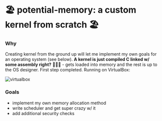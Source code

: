 # 🏖️ potential-memory: a custom kernel from scratch 🏖️
### Why
Creating kernel from the ground up will let me implement my own goals for an operating system (see below). **A kernel is just compiled C linked w/ some assembly right?** 🫤🫤🫤 - gets loaded into memory and the rest is up to the OS designer. First step completed. Running on VirtualBox:

![virtualbox](https://github.com/cronflakes/potential-memory/assets/118921103/991a718c-5f06-4e3b-b2a7-67e2170191d4)

### Goals
- implement my own memory allocation method
- write scheduler and get super crazy w/ it 
- add additional security checks

